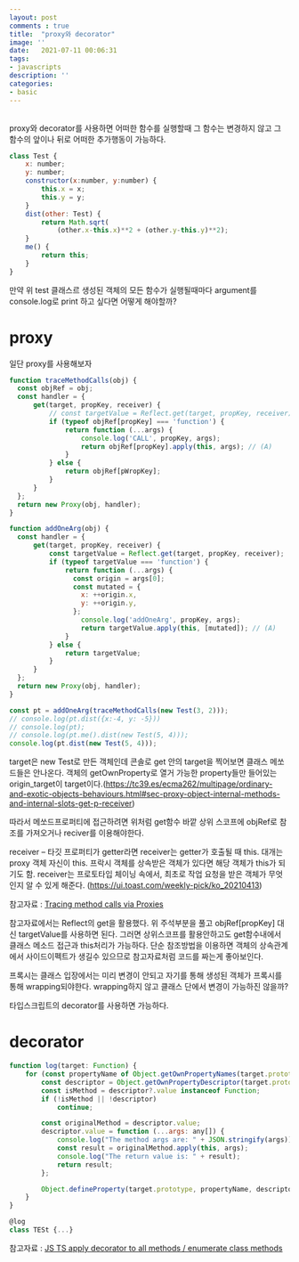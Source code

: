 ```yaml
---
layout: post
comments : true
title:  "proxy와 decorator"
image: ''
date:   2021-07-11 00:06:31
tags:
- javascripts
description: ''
categories:
- basic
---
```


<br>
proxy와 decorator를 사용하면 어떠한 함수를 실행할때 그 함수는 변경하지 않고 그 함수의 앞이나 뒤로 어떠한 추가행동이 가능하다.

```js
class Test {
    x: number;
    y: number;
    constructor(x:number, y:number) {
        this.x = x;
        this.y = y;
    }
    dist(other: Test) {
        return Math.sqrt(
            (other.x-this.x)**2 + (other.y-this.y)**2);
    }
    me() {
        return this;
    }
}
```

만약 위 test 클래스르 생성된 객체의 모든 함수가 실행될때마다 argument를 console.log로 print 하고 싶다면 어떻게 해야할까?

# proxy

일단 proxy를 사용해보자

```js
function traceMethodCalls(obj) {
  const objRef = obj;
  const handler = {
      get(target, propKey, receiver) {
          // const targetValue = Reflect.get(target, propKey, receiver);
          if (typeof objRef[propKey] === 'function') {
              return function (...args) {
                  console.log('CALL', propKey, args);
                  return objRef[propKey].apply(this, args); // (A)
              }
          } else {
              return objRef[pWropKey];
          }
      }
  };
  return new Proxy(obj, handler);    
}

function addOneArg(obj) {
  const handler = {
      get(target, propKey, receiver) {
          const targetValue = Reflect.get(target, propKey, receiver);
          if (typeof targetValue === 'function') {
              return function (...args) {
                const origin = args[0];
                const mutated = {
                  x: ++origin.x,
                  y: ++origin.y,
                };
                  console.log('addOneArg', propKey, args);
                  return targetValue.apply(this, [mutated]); // (A)
              }
          } else {
              return targetValue;
          }
      }
  };
  return new Proxy(obj, handler);    
}

const pt = addOneArg(traceMethodCalls(new Test(3, 2)));
// console.log(pt.dist({x:-4, y: -5}))
// console.log(pt);
// console.log(pt.me().dist(new Test(5, 4)));
console.log(pt.dist(new Test(5, 4)));

```

target은 new Test로 만든 객체인데 콘솔로 get 안의 target을 찍어보면 클래스 메쏘드들은 안나온다. 객체의 getOwnProperty로 열거 가능한 property들만 들어있는 origin_target이 target이다.(https://tc39.es/ecma262/multipage/ordinary-and-exotic-objects-behaviours.html#sec-proxy-object-internal-methods-and-internal-slots-get-p-receiver)

따라서 메쏘드프로퍼티에 접근하려면 위처럼 get함수 바깥 상위 스코프에 objRef로 참조를 가져오거나 reciver를 이용해야한다.

receiver – 타깃 프로퍼티가 getter라면 receiver는 getter가 호출될 때 this. 대개는 proxy 객체 자신이 this. 프락시 객체를 상속받은 객체가 있다면 해당 객체가 this가 되기도 함.
receiver는 프로토타입 체이닝 속에서, 최초로 작업 요청을 받은 객체가 무엇인지 알 수 있게 해준다.
(https://ui.toast.com/weekly-pick/ko_20210413)

참고자료 : [Tracing method calls via Proxies](https://2ality.com/2017/11/proxy-method-calls.html)

참고자료에서는 Reflect의 get을 활용했다. 위 주석부분을 풀고 objRef[propKey] 대신 targetValue를 사용하면 된다. 그러면 상위스코프를 활용안하고도 get함수내에서 클래스 메소드 접근과 this처리가 가능하다. 단순 참조방법을 이용하면 객체의 상속관계에서 사이드이펙트가 생길수 있으므로 참고자료처럼 코드를 짜는게 좋아보인다.

프록시는 클래스 입장에서는 미리 변경이 안되고 자기를 통해 생성된 객체가 프록시를 통해 wrapping되야한다.
wrapping하지 않고 클래스 단에서 변경이 가능하진 않을까?

타입스크립트의 decorator를 사용하면 가능하다.

# decorator

```js
function log(target: Function) {
    for (const propertyName of Object.getOwnPropertyNames(target.prototype)) {
        const descriptor = Object.getOwnPropertyDescriptor(target.prototype, propertyName);
        const isMethod = descriptor?.value instanceof Function;
        if (!isMethod || !descriptor)
            continue;

        const originalMethod = descriptor.value;
        descriptor.value = function (...args: any[]) {
            console.log("The method args are: " + JSON.stringify(args));
            const result = originalMethod.apply(this, args);
            console.log("The return value is: " + result);
            return result;
        };

        Object.defineProperty(target.prototype, propertyName, descriptor);        
    }
}

@log
class TESt {...}
```

참고자료 : [JS TS apply decorator to all methods / enumerate class methods](https://stackoverflow.com/questions/47621364/js-ts-apply-decorator-to-all-methods-enumerate-class-methods)


